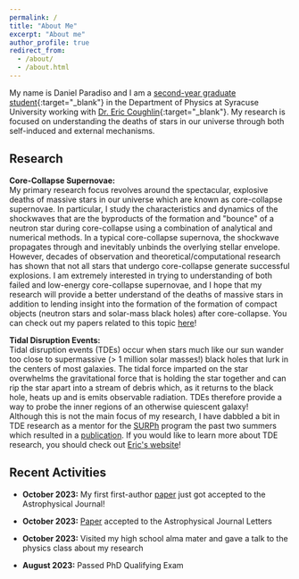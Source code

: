```yaml
---
permalink: /
title: "About Me"
excerpt: "About me"
author_profile: true
redirect_from: 
  - /about/
  - /about.html
---
```

My name is Daniel Paradiso and I am a [second-year graduate student](https://artsandsciences.syracuse.edu/people/graduate-students/daniel-paradiso/){:target="_blank"} in the Department of Physics at Syracuse University working with [Dr. Eric Coughlin](https://ecoughli.expressions.syr.edu/){:target="_blank"}. My research is focused on understanding the deaths of stars in our universe through both self-induced and external mechanisms. 

Research
------
**Core-Collapse Supernovae:**\
My primary research focus revolves around the spectacular, explosive deaths of massive stars in our universe which are known as core-collapse supernovae. In particular, I study the characteristics and dynamics of the shockwaves that are the byproducts of the formation and "bounce" of a neutron star during core-collapse using a combination of analytical and numerical methods. In a typical core-collapse supernova, the shockwave propagates through and inevitably unbinds the overlying stellar envelope. However, decades of observation and theoretical/computational research has shown that not all stars that undergo core-collapse generate successful explosions. I am extremely interested in trying to understanding of both failed and low-energy core-collapse supernovae, and I hope that my research will provide a better understand of the deaths of massive stars in addition to lending insight into the formation of the formation of compact objects (neutron stars and solar-mass black holes) after core-collapse. You can check out my papers related to this topic [here](https://daparadiso.github.io/publication)!

**Tidal Disruption Events:**\
Tidal disruption events (TDEs) occur when stars much like our sun wander too close to supermassive (> 1 million solar masses!) black holes that lurk in the centers of most galaxies. The tidal force imparted on the star overwhelms the gravitational force that is holding the star together and can rip the star apart into a stream of debris which, as it returns to the black hole, heats up and is emits observable radiation. TDEs therefore provide a way to probe the inner regions of an otherwise quiescent galaxy!\
  Although this is not the main focus of my research, I have dabbled a bit in TDE research as a mentor for the [SURPh](https://daparadiso.github.io/outreach/) program the past two summers which resulted in a [publication](https://daparadiso.github.io/publication/2023-Bandopadhyay-etal). If you would like to learn more about TDE research, you should check out [Eric's website](https://ecoughli.expressions.syr.edu/research/)!

Recent Activities
------
- **October 2023:** My first first-author [paper](https://daparadiso.github.io/publication/2023-10-16-lowenergyexplosions) just got accepted to the Astrophysical Journal!

- **October 2023:** [Paper](https://daparadiso.github.io/publication/2023-Bandopadhyay-etal) accepted to the Astrophysical Journal Letters

- **October 2023:** Visited my high school alma mater and gave a talk to the physics class about my research

- **August 2023:** Passed PhD Qualifying Exam
